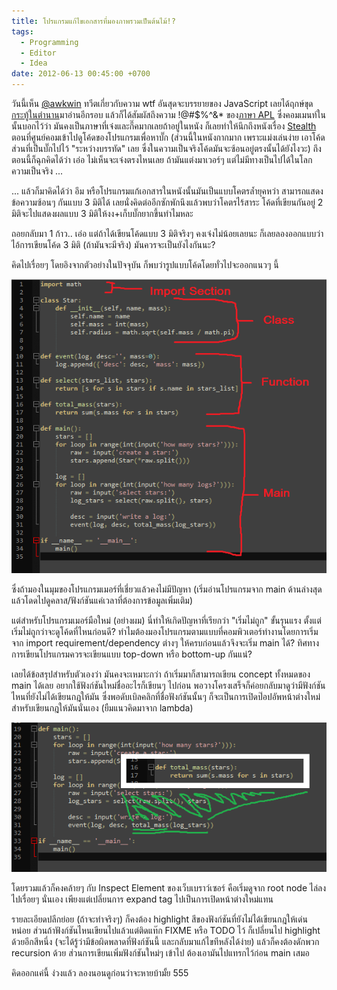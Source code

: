 ```yaml
---
title: โปรแกรมแก้ไขเอกสารที่มองภาพรวมเป็นต้นไม้!?
tags:
  - Programming
  - Editor
  - Idea
date: 2012-06-13 00:45:00 +0700
---
```


วันนี้เห็น [@awkwin][] ทวีตเกี่ยวกับความ wtf อันสุดจะบรรยายของ JavaScript เลยได้ฤกษ์ขุด[กระทู้ในตำนาน][thread strange language]มาอ่านอีกรอบ แล้วก็ได้สัมผัสถึงความ !@#$%^&\* ของ[ภาษา APL][APL] ซึ่งคอมเมนท์ในนั้นบอกไว้ว่า มันคงเป็นภาษาที่เจ๋งและกี๊คมากเลยถ้าอยู่ในหนัง ก็เลยทำให้นึกถึงหนังเรื่อง [Stealth][] ตอนที่ศูนย์คอมเข้าไปดูโค้ดของโปรแกรมเพื่อหาบั๊ก (ส่วนนี้ในหนังกากมาก เพราะแม่งเล่นง่าย เอาโค้ดส่วนที่เป็นบั๊กไปไว้ "ระหว่างบรรทัด" เลย ซึ่งในความเป็นจริงโค้ดมันจะซ้อนอยู่ตรงนั้นได้ยังไงวะ) ถึงตอนนี้ก็ฉุกคิดได้ว่า เอ่อ ไม่เห็นจะเจ๋งตรงไหนเลย ถ้ามันแต่งมาเวอร์ๆ แต่ไม่มีทางเป็นไปได้ในโลกความเป็นจริง ...

... แล้วก็มาคิดได้ว่า อึม หรือโปรแกรมแก้เอกสารในหนังนั้นมันเป็นแบบโคตรล้ำยุคหว่า สามารถแสดงข้อความซ้อนๆ กันแบบ 3 มิติได้ เลยนั่งคิดต่ออีกซักพักนึงแล้วพบว่าโคตรไร้สาระ โค้ดที่เขียนกันอยู่ 2 มิติจะไปแสดงผลแบบ 3 มิติให้งง+เก็บบั๊กยากขึ้นทำไมหละ

ถอยกลับมา 1 ก้าว.. เอ่อ แต่ถ้าได้เขียนโค้ดแบบ 3 มิติจริงๆ คงเจ๋งไม่น้อยเลยนะ ก็เลยลองออกแบบว่า ไอ้การเขียนโค้ด 3 มิติ (ถ้ามันจะมีจริง) มันควรจะเป็นยังไงกันนะ?

คิดไปเรื่อยๆ โดยอิงจากตัวอย่างในปัจจุบัน ก็พบว่ารูปแบบโค้ดโดยทั่วไปจะออกแนวๆ นี้

![](/images/st2.png)

ซึ่งถ้ามองในมุมของโปรแกรมเมอร์ที่เชี่ยวแล้วคงไม่มีปัญหา (เริ่มอ่านโปรแกรมจาก main ด้านล่างสุด แล้วโดดไปดูคลาส/ฟังก์ชันแค่เวลาที่ต้องการข้อมูลเพิ่มเติม)

แต่สำหรับโปรแกรมเมอร์มือใหม่ (อย่างผม) นี่ทำให้เกิดปัญหาที่เรียกว่า "เริ่มไม่ถูก" ขั้นรุนแรง ตั้งแต่เริ่มไม่ถูกว่าจะดูโค้ดที่ไหนก่อนดี?  ทำไมต้องมองโปรแกรมตามแบบที่คอมพิวเตอร์ทำงานโดยการเริ่มจาก import requirement/dependency ต่างๆ ให้ครบก่อนแล้วจึงจะเริ่ม main ได้?  ทิศทางการเขียนโปรแกรมควรจะเขียนแบบ top-down หรือ bottom-up กันแน่?

เลยได้ข้อสรุปสำหรับตัวเองว่า มันคงจะเหมาะกว่า ถ้าเริ่มมาก็สามารถเขียน concept ทั้งหมดของ main ได้เลย อยากใช้ฟังก์ชันใหม่ชื่ออะไรก็เขียนๆ ไปก่อน พอวางโครงเสร็จก็ค่อยกลับมาดูว่ามีฟังก์ชันไหนที่ยังไม่ได้เขียนกฎให้มัน ซึ่งพอดับเบิลคลิกที่ชื่อฟังก์ชันนั้นๆ ก็จะเป็นการเปิดป๊อปอัพหน้าต่างใหม่สำหรับเขียนกฎให้มันนั่นเอง (ยืมแนวคิดมาจาก lambda)

![](/images/st3.png)

โดยรวมแล้วก็คงคล้ายๆ กับ Inspect Element ของเว็บเบราว์เซอร์ คือเริ่มดูจาก root node ไล่ลงไปเรื่อยๆ นั่นเอง เพียงแต่เปลี่ยนการ expand tag ไปเป็นการเปิดหน้าต่างใหม่แทน

รายละเอียดปลีกย่อย (ถ้าจะทำจริงๆ) ก็คงต้อง highlight สีของฟังก์ชันที่ยังไม่ได้เขียนกฎให้เด่นหน่อย ส่วนถ้าฟังก์ชันไหนเขียนไปแล้วแต่ติดแท๊ก FIXME หรือ TODO ไว้ ก็เปลี่ยนไป highlight ด้วยอีกสีหนึ่ง (จะได้รู้ว่ามีข้อผิดพลาดที่ฟังก์ชันนี้ และกลับมาแก้ไขทีหลังได้ง่าย) แล้วก็คงต้องดักพวก recursion ด้วย ส่วนการเขียนเพิ่มฟังก์ชันใหม่ๆ เข้าไป ต้องเอามันไปแทรกไว้ก่อน main เสมอ

คิดออกแค่นี้ ง่วงแล้ว ลองนอนดูก่อนว่าจะหายบ้ามั้ย 555


[@awkwin]: //twitter.com/awkwin

[thread strange language]: //stackoverflow.com/questions/1995113/strangest-language-feature
[APL]: //en.wikipedia.org/wiki/APL_(programming_language)
[Stealth]: //www.imdb.com/title/tt0382992/
